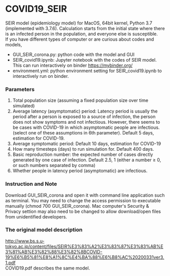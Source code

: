 # COVID19_SEIR
SEIR model (epidemiology model) for MacOS, 64bit kernel, Python 3.7 (implemented with 3.7.6). Calculation starts from the initial state where there is an infected person in the population, and everyone else is susceptible. </br>
If you have different types of computer or are curious about codes and models, </br>
- GUI_SEIR_corona.py: python code with the model and GUI
- SEIR_covid19.ipynb: Jupyter notebook with the codes of SEIR model. This can run interactively on binder https://mybinder.org/
- environment.yml: python environment setting for SEIR_covid19.ipynb to interactively run on binder.

### Parameters
1. Total population size (assuming a fixed population size over time simulated)
2. Average latency (asymptomatic) period: Latency period is usually the period after a person is exposed to a source of infection, the person does not show symptoms and not infectious. However, there seems to be cases with COVID-19 in which asymptomatic people are infectious. (select one of these assumptions in 6th parameter). Default 5 days, estimation for COVID-19.
3. Average symptomatic period: Default 10 days, estimation for COVID-19
4. How many timesteps (days) to run simulation for. Default 400 days.
5. Basic reproduction number: the expected number of cases directly generated by one case of infection. Default 2.5, 1 (either a number $\ge$ 0, or such numbers separated by comma)
6. Whether people in latency period (asymptomatic) are infectious.

### Instruction and Note
Download GUI_SEIR_corona and open it with command line application such as terminal. You may need to change the access permission to executable manually (chmod 700 GUI_SEIR_corona). Mac computer's Security & Privacy settion may also need to be changed to allow download/open files from unidentified developers.

### The original model description
http://www.bs.s.u-tokyo.ac.jp/content/files/SEIR%E3%83%A2%E3%83%87%E3%83%AB%E3%81%AB%E3%82%88%E3%82%8BCOVID-19%E6%B5%81%E8%A1%8C%E4%BA%88%E6%B8%AC%20200331ver3.1.pdf </br>
COVID19.pdf describes the same model.
